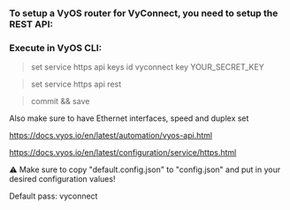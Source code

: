 ### To setup a VyOS router for VyConnect, you need to setup the REST API:

### Execute in VyOS CLI:

> set service https api keys id vyconnect key YOUR_SECRET_KEY

> set service https api rest

> commit && save

Also make sure to have Ethernet interfaces, speed and duplex set

https://docs.vyos.io/en/latest/automation/vyos-api.html

https://docs.vyos.io/en/latest/configuration/service/https.html

⚠️ Make sure to copy "default.config.json" to "config.json" and put in your desired configuration values!

Default pass: vyconnect
